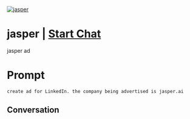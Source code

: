 
[![jasper](https://flow-prompt-covers.s3.us-west-1.amazonaws.com/icon/Lofi/i4.png)](https://gptcall.net/chat.html?data=%7B%22contact%22%3A%7B%22id%22%3A%22rhR4zwN3vr5N7GE91dav2%22%2C%22flow%22%3Atrue%7D%7D)
# jasper | [Start Chat](https://gptcall.net/chat.html?data=%7B%22contact%22%3A%7B%22id%22%3A%22rhR4zwN3vr5N7GE91dav2%22%2C%22flow%22%3Atrue%7D%7D)
jasper ad

# Prompt

```
create ad for LinkedIn. the company being advertised is jasper.ai
```

## Conversation




